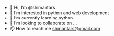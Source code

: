 - 👋 Hi, I’m @shimantars
- 👀 I’m interested in python and web development
- 🌱 I’m currently learning python
- 💞️ I’m looking to collaborate on ...
- 📫 How to reach me shimantars@gmail.com

<!---
shimantars/shimantars is a ✨ special ✨ repository because its `README.md` (this file) appears on your GitHub profile.
You can click the Preview link to take a look at your changes.
--->
